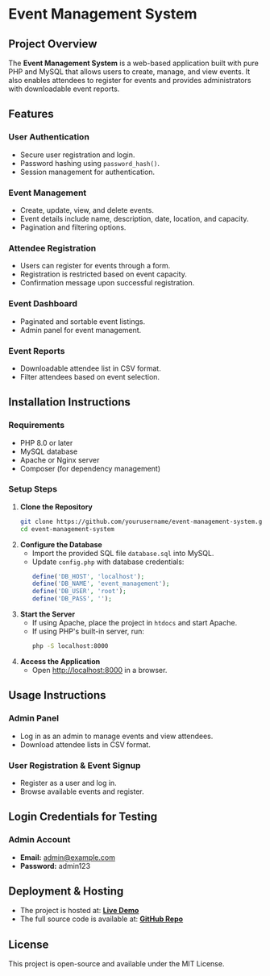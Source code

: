 # Event Management System

## Project Overview

The **Event Management System** is a web-based application built with pure PHP and MySQL that allows users to create, manage, and view events. It also enables attendees to register for events and provides administrators with downloadable event reports.

## Features

### **User Authentication**

- Secure user registration and login.
- Password hashing using `password_hash()`.
- Session management for authentication.

### **Event Management**

- Create, update, view, and delete events.
- Event details include name, description, date, location, and capacity.
- Pagination and filtering options.

### **Attendee Registration**

- Users can register for events through a form.
- Registration is restricted based on event capacity.
- Confirmation message upon successful registration.

### **Event Dashboard**

- Paginated and sortable event listings.
- Admin panel for event management.

### **Event Reports**

- Downloadable attendee list in CSV format.
- Filter attendees based on event selection.

## Installation Instructions

### **Requirements**

- PHP 8.0 or later
- MySQL database
- Apache or Nginx server
- Composer (for dependency management)

### **Setup Steps**

1. **Clone the Repository**
   ```sh
   git clone https://github.com/yourusername/event-management-system.git
   cd event-management-system
   ```
2. **Configure the Database**
   - Import the provided SQL file `database.sql` into MySQL.
   - Update `config.php` with database credentials:
     ```php
     define('DB_HOST', 'localhost');
     define('DB_NAME', 'event_management');
     define('DB_USER', 'root');
     define('DB_PASS', '');
     ```
3. **Start the Server**
   - If using Apache, place the project in `htdocs` and start Apache.
   - If using PHP's built-in server, run:
     ```sh
     php -S localhost:8000
     ```
4. **Access the Application**
   - Open [http://localhost:8000](http://localhost:8000) in a browser.

## Usage Instructions

### **Admin Panel**

- Log in as an admin to manage events and view attendees.
- Download attendee lists in CSV format.

### **User Registration & Event Signup**

- Register as a user and log in.
- Browse available events and register.

## Login Credentials for Testing

### **Admin Account**

- **Email:** [admin@example.com](mailto\:admin@example.com)
- **Password:** admin123

## Deployment & Hosting

- The project is hosted at: **[Live Demo](https://your-hosting-link.com)**
- The full source code is available at: **[GitHub Repo](https://github.com/yourusername/event-management-system)**

## License

This project is open-source and available under the MIT License.
